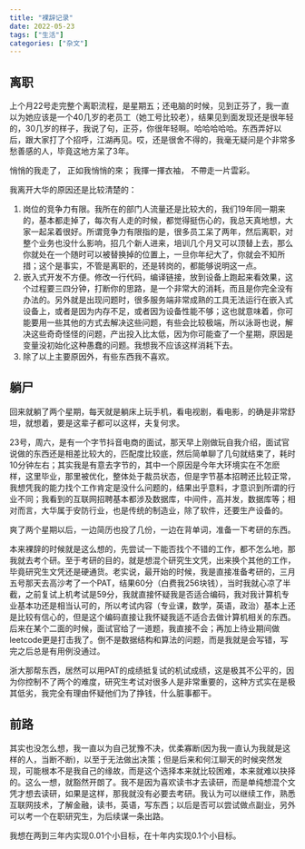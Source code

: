```yaml
---
title: "裸辞记录"
date: 2022-05-23
tags: ["生活"]
categories: ["杂文"]
---
```


## 离职

上个月22号走完整个离职流程，是星期五；还电脑的时候，见到正芬了，我一直以为她应该是一个40几岁的老员工（她工号比较老），结果见到面发现还是很年轻的，30几岁的样子，我说了句，正芬，你很年轻啊。哈哈哈哈哈。东西弄好以后，跟大家打了个招呼，江湖再见。哎，还是很舍不得的，我毫无疑问是个非常多愁善感的人，毕竟这地方呆了3年。

悄悄的我走了，
正如我悄悄的來；
我揮一揮衣袖，
不帶走一片雲彩。

我离开大华的原因还是比较清楚的：

1. 岗位的竞争力有限。我所在的部门人流量还是比较大的，我们19年同一期来的，基本都走掉了，每次有人走的时候，都觉得挺伤心的，我总天真地想，大家一起呆着很好。所谓竞争力有限指的是，很多员工呆了两年，然后离职，对整个业务也没什么影响，招几个新人进来，培训几个月又可以顶替上去，那么你就处在一个随时可以被替换掉的位置上，一旦你年纪大了，你就会不知所措；这个是事实，不管是离职的，还是转岗的，都能够说明这一点。
2. 嵌入式开发不方便。修改一行代码，编译链接，放到设备上跑起来看效果，这个过程要三四分钟，打断你的思路，是一个非常大的消耗，而且是你完全没有办法的。另外就是出现问题时，很多服务端非常成熟的工具无法运行在嵌入式设备上，或者是因为内存不足，或者因为设备性能不够；这也就意味着，你可能要用一些其他的方式去解决这些问题，有些会比较极端，所以泳哥也说，解决这些奇奇怪怪的问题，产出投入比太低，因为你可能查了一个星期，原因是变量没初始化这种愚蠢的问题。我想我不应该这样消耗下去。
3. 除了以上主要原因外，有些东西我不喜欢。



## 躺尸

回来就躺了两个星期，每天就是躺床上玩手机，看电视剧，看电影，的确是非常舒坦，就想着，要是这辈子都可以这样，夫复何求。

23号，周六，是有一个字节抖音电商的面试，那天早上刚做玩自我介绍，面试官说做的东西还是相差比较大的，匹配度比较底，然后简单聊了几句就结束了，耗时10分钟左右；其实我是有意去字节的，其中一个原因是今年大环境实在不怎麽样，这里毕业，那里被优化，整体处于裁员状态，但是字节基本招聘还比较正常，我想凭我的能力找个工作肯定是没什么问题的，结果出乎意料，才意识到所谓的行业不同；我看到的互联网招聘基本都涉及数据库，中间件，高并发，数据库等；相对而言，大华属于安防行业，也是传统的制造业，除了软件，还要生产设备的。

爽了两个星期以后，一边简历也投了几份，一边在背单词，准备一下考研的东西。

本来裸辞的时候就是这么想的，先尝试一下能否找个不错的工作，都不怎么地，那我就去考个研。至于考研的目的，就是想混个研究生文凭，出来换个其他的工作，毕竟研究生文凭还是硬通货。老实说，最开始的时候，我是直接准备考研的，三月五号那天去高沙考了一个PAT，结果60分（白费我256块钱），当时我就心凉了半截，之前复试上机考试是59分，我就直接怀疑我是否适合编码，我对我计算机专业基本功还是相当认可的，所以考试内容（专业课，数学，英语，政治）基本上还是比较有信心的，但是这个编码直接让我怀疑我适不适合去做计算机相关的东西。后来在某个二面的时候，面试官给了一道题，我直接不会；再加上待业期间做leetcode更是打击我了。倒不是数据结构和算法的问题，而是我就是会写错，写完之后总是有用例没通过。

浙大那帮东西，居然可以用PAT的成绩抵复试的机试成绩，这是极其不公平的，因为你控制不了两个的难度，研究生考试对很多人是非常重要的，这种方式实在是极其低劣，我完全有理由怀疑他们为了挣钱，什么脏事都干。


## 前路
其实也没怎么想，我一直以为自己犹豫不决，优柔寡断(因为我一直认为我就是这样的人，当断不断)，以至于无法做出决策；但是后来和何江聊天的时候突然发现，可能根本不是我自己的缘故，而是这个选择本来就比较困难，本来就难以抉择的。这么一想，就豁然开朗了。我不是因为喜欢读书才去读研，而是单纯想混个文凭才想去读研，如果是这样，那我就没有必要去考研。我认为可以继续工作，熟悉互联网技术，了解金融，读书，英语，写东西；以后是否可以尝试做点副业，另外可以考一个在职研究生，为后续谋一条出路。  

我想在两到三年内实现0.01个小目标，在十年内实现0.1个小目标。  
